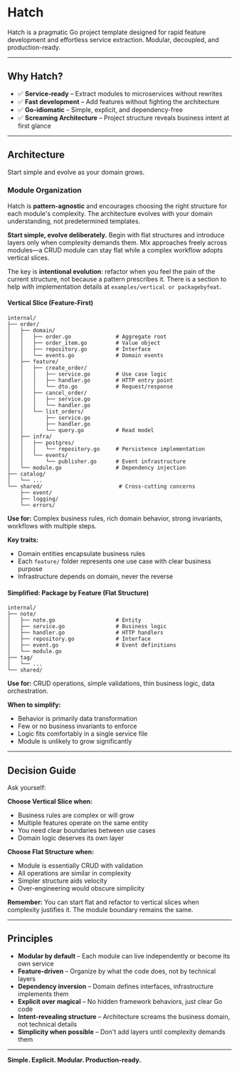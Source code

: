 # Hatch

Hatch is a pragmatic Go project template designed for rapid feature development and effortless service extraction. Modular, decoupled, and production-ready.

---

## Why Hatch?

* ✅ **Service-ready** – Extract modules to microservices without rewrites
* ✅ **Fast development** – Add features without fighting the architecture
* ✅ **Go-idiomatic** – Simple, explicit, and dependency-free
* ✅ **Screaming Architecture** – Project structure reveals business intent at first glance

---

## Architecture

Start simple and evolve as your domain grows.

### Module Organization

Hatch is **pattern-agnostic** and encourages choosing the right structure for each module's complexity. The architecture evolves with your domain understanding, not predetermined templates.

**Start simple, evolve deliberately.** Begin with flat structures and introduce layers only when complexity demands them. Mix approaches freely across modules—a CRUD module can stay flat while a complex workflow adopts vertical slices.

The key is **intentional evolution**: refactor when you feel the pain of the current structure, not because a pattern prescribes it.
There is a section to help with implementation details at `examples/vertical or packagebyfeat`.

#### Vertical Slice (Feature-First)

```text
internal/
├── order/
│   ├── domain/
│   │   ├── order.go              # Aggregate root
│   │   ├── order_item.go         # Value object
│   │   ├── repository.go         # Interface
│   │   └── events.go             # Domain events
│   ├── feature/
│   │   ├── create_order/
│   │   │   ├── service.go        # Use case logic
│   │   │   ├── handler.go        # HTTP entry point
│   │   │   └── dto.go            # Request/response
│   │   ├── cancel_order/
│   │   │   ├── service.go
│   │   │   └── handler.go
│   │   └── list_orders/
│   │       ├── service.go
│   │       ├── handler.go
│   │       └── query.go          # Read model
│   ├── infra/
│   │   ├── postgres/
│   │   │   └── repository.go     # Persistence implementation
│   │   └── events/
│   │       └── publisher.go      # Event infrastructure
│   └── module.go                 # Dependency injection
├── catalog/
│   └── ...
└── shared/                        # Cross-cutting concerns
    ├── event/
    ├── logging/
    └── errors/
```

**Use for:** Complex business rules, rich domain behavior, strong invariants, workflows with multiple steps.

**Key traits:**
- Domain entities encapsulate business rules
- Each `feature/` folder represents one use case with clear business purpose
- Infrastructure depends on domain, never the reverse

#### Simplified: Package by Feature (Flat Structure)

```text
internal/
├── note/
│   ├── note.go                   # Entity
│   ├── service.go                # Business logic
│   ├── handler.go                # HTTP handlers
│   ├── repository.go             # Interface
│   ├── event.go                  # Event definitions
│   └── module.go
├── tag/
│   └── ...
└── shared/
```

**Use for:** CRUD operations, simple validations, thin business logic, data orchestration.

**When to simplify:**
- Behavior is primarily data transformation
- Few or no business invariants to enforce
- Logic fits comfortably in a single service file
- Module is unlikely to grow significantly

---

## Decision Guide

Ask yourself:

**Choose Vertical Slice when:**
- Business rules are complex or will grow
- Multiple features operate on the same entity
- You need clear boundaries between use cases
- Domain logic deserves its own layer

**Choose Flat Structure when:**
- Module is essentially CRUD with validation
- All operations are similar in complexity
- Simpler structure aids velocity
- Over-engineering would obscure simplicity

**Remember:** You can start flat and refactor to vertical slices when complexity justifies it. The module boundary remains the same.

---

## Principles

* **Modular by default** – Each module can live independently or become its own service
* **Feature-driven** – Organize by what the code does, not by technical layers
* **Dependency inversion** – Domain defines interfaces, infrastructure implements them
* **Explicit over magical** – No hidden framework behaviors, just clear Go code
* **Intent-revealing structure** – Architecture screams the business domain, not technical details
* **Simplicity when possible** – Don't add layers until complexity demands them

---

**Simple. Explicit. Modular. Production-ready.**